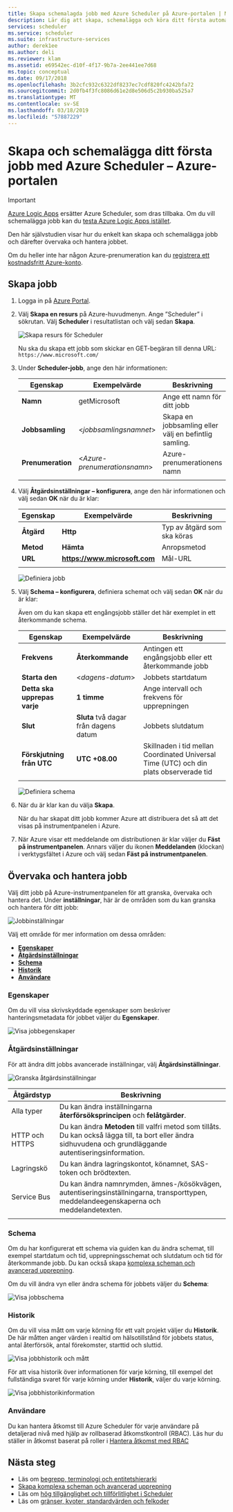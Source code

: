 ```yaml
---
title: Skapa schemalagda jobb med Azure Scheduler på Azure-portalen | Microsoft-dokument
description: Lär dig att skapa, schemalägga och köra ditt första automatiserade jobb med Azure Scheduler på Azure-portalen
services: scheduler
ms.service: scheduler
ms.suite: infrastructure-services
author: derek1ee
ms.author: deli
ms.reviewer: klam
ms.assetid: e69542ec-d10f-4f17-9b7a-2ee441ee7d68
ms.topic: conceptual
ms.date: 09/17/2018
ms.openlocfilehash: 3b2cfc932c6322df8237ec7cdf820fc4242bfa72
ms.sourcegitcommit: 2d0fb4f3fc8086d61e2d8e506d5c2b930ba525a7
ms.translationtype: MT
ms.contentlocale: sv-SE
ms.lasthandoff: 03/18/2019
ms.locfileid: "57887229"
---
```

# <a name="create-and-schedule-your-first-job-with-azure-scheduler---azure-portal"></a>Skapa och schemalägga ditt första jobb med Azure Scheduler – Azure-portalen

> [!IMPORTANT]
> [Azure Logic Apps](../logic-apps/logic-apps-overview.md) ersätter Azure Scheduler, som dras tillbaka. Om du vill schemalägga jobb kan du [testa Azure Logic Apps istället](../scheduler/migrate-from-scheduler-to-logic-apps.md). 

Den här självstudien visar hur du enkelt kan skapa och schemalägga jobb och därefter övervaka och hantera jobbet. 

Om du heller inte har någon Azure-prenumeration kan du <a href="https://azure.microsoft.com/free/" target="_blank">registrera ett kostnadsfritt Azure-konto</a>.

## <a name="create-job"></a>Skapa jobb

1. Logga in på [Azure Portal](https://portal.azure.com/).  

1. Välj **Skapa en resurs** på Azure-huvudmenyn. Ange ”Scheduler” i sökrutan. Välj **Scheduler** i resultatlistan och välj sedan **Skapa**.

   ![Skapa resurs för Scheduler](./media/scheduler-get-started-portal/scheduler-v2-portal-marketplace-create.png)

   Nu ska du skapa ett jobb som skickar en GET-begäran till denna URL: `https://www.microsoft.com/` 

1. Under **Scheduler-jobb**, ange den här informationen:

   | Egenskap  | Exempelvärde | Beskrivning |
   |----------|---------------|-------------| 
   | **Namn** | getMicrosoft | Ange ett namn för ditt jobb | 
   | **Jobbsamling** | <*jobbsamlingsnamnet*> | Skapa en jobbsamling eller välj en befintlig samling. | 
   | **Prenumeration** | <*Azure-prenumerationsnamn*> | Azure-prenumerationens namn | 
   |||| 

1. Välj **Åtgärdsinställningar – konfigurera**, ange den här informationen och välj sedan **OK** när du är klar:

   | Egenskap  | Exempelvärde | Beskrivning |
   |----------|---------------|-------------| 
   | **Åtgärd** | **Http** | Typ av åtgärd som ska köras | 
   | **Metod** | **Hämta** | Anropsmetod | 
   | **URL** | **https://www.microsoft.com** | Mål-URL | 
   |||| 
   
   ![Definiera jobb](./media/scheduler-get-started-portal/scheduler-v2-portal-action-settings.png)

1. Välj **Schema – konfigurera**, definiera schemat och välj sedan **OK** när du är klar:

   Även om du kan skapa ett engångsjobb ställer det här exemplet in ett återkommande schema.

   | Egenskap  | Exempelvärde | Beskrivning |
   |----------|---------------|-------------| 
   | **Frekvens** | **Återkommande** | Antingen ett engångsjobb eller ett återkommande jobb | 
   | **Starta den** | <*dagens-datum*> | Jobbets startdatum | 
   | **Detta ska upprepas varje** | **1 timme** | Ange intervall och frekvens för upprepningen | 
   | **Slut** | **Sluta** två dagar från dagens datum | Jobbets slutdatum | 
   | **Förskjutning från UTC** | **UTC +08.00** | Skillnaden i tid mellan Coordinated Universal Time (UTC) och din plats observerade tid | 
   |||| 

   ![Definiera schema](./media/scheduler-get-started-portal/scheduler-v2-portal-recurrence-schedule.png)

1. När du är klar kan du välja **Skapa**.

   När du har skapat ditt jobb kommer Azure att distribuera det så att det visas på instrumentpanelen i Azure. 

1. När Azure visar ett meddelande om distributionen är klar väljer du **Fäst på instrumentpanelen**. Annars väljer du ikonen **Meddelanden** (klockan) i verktygsfältet i Azure och välj sedan **Fäst på instrumentpanelen**.

## <a name="monitor-and-manage-jobs"></a>Övervaka och hantera jobb

Välj ditt jobb på Azure-instrumentpanelen för att granska, övervaka och hantera det. Under **inställningar**, här är de områden som du kan granska och hantera för ditt jobb:

![Jobbinställningar](./media/scheduler-get-started-portal/scheduler-v2-portal-job-overview-1.png)

Välj ett område för mer information om dessa områden:

* [**Egenskaper**](#properties)
* [**Åtgärdsinställningar**](#action-settings)
* [**Schema**](#schedule)
* [**Historik**](#history)
* [**Användare**](#users)

<a name="properties"></a>

### <a name="properties"></a>Egenskaper

Om du vill visa skrivskyddade egenskaper som beskriver hanteringsmetadata för jobbet väljer du **Egenskaper**.

![Visa jobbegenskaper](./media/scheduler-get-started-portal/scheduler-v2-portal-job-properties.png)

<a name="action-settings"></a>

### <a name="action-settings"></a>Åtgärdsinställningar

För att ändra ditt jobbs avancerade inställningar, välj **Åtgärdsinställningar**. 

![Granska åtgärdsinställningar](./media/scheduler-get-started-portal/scheduler-v2-portal-job-action-settings.png)

| Åtgärdstyp | Beskrivning | 
|-------------|-------------| 
| Alla typer | Du kan ändra inställningarna **återförsöksprincipen** och **felåtgärder**. | 
| HTTP och HTTPS | Du kan ändra **Metoden** till valfri metod som tillåts. Du kan också lägga till, ta bort eller ändra sidhuvudena och grundläggande autentiseringsinformation. | 
| Lagringskö| Du kan ändra lagringskontot, könamnet, SAS-token och brödtexten. | 
| Service Bus | Du kan ändra namnrymden, ämnes-/kösökvägen, autentiseringsinställningarna, transporttypen, meddelandeegenskaperna och meddelandetexten. | 
||| 

<a name="schedule"></a>

### <a name="schedule"></a>Schema

Om du har konfigurerat ett schema via guiden kan du ändra schemat, till exempel startdatum och tid, upprepningsschemat och slutdatum och tid för återkommande jobb.
Du kan också skapa [komplexa scheman och avancerad upprepning](scheduler-advanced-complexity.md).

Om du vill ändra vyn eller ändra schema för jobbets väljer du **Schema**:

![Visa jobbschema](./media/scheduler-get-started-portal/scheduler-v2-portal-job-schedule.png)

<a name="history"></a>

### <a name="history"></a>Historik

Om du vill visa mått om varje körning för ett valt projekt väljer du **Historik**. De här måtten anger värden i realtid om hälsotillstånd för jobbets status, antal återförsök, antal förekomster, starttid och sluttid.

![Visa jobbhistorik och mått](./media/scheduler-get-started-portal/scheduler-v2-portal-job-history.png)

För att visa historik över informationen för varje körning, till exempel det fullständiga svaret för varje körning under **Historik**, väljer du varje körning. 

![Visa jobbhistorikinformation](./media/scheduler-get-started-portal/scheduler-v2-portal-job-history-details.png)

<a name="users"></a>

### <a name="users"></a>Användare

Du kan hantera åtkomst till Azure Scheduler för varje användare på detaljerad nivå med hjälp av rollbaserad åtkomstkontroll (RBAC). Läs hur du ställer in åtkomst baserat på roller i [Hantera åtkomst med RBAC](../role-based-access-control/role-assignments-portal.md)

## <a name="next-steps"></a>Nästa steg

* Läs om [begrepp, terminologi och entitetshierarki](scheduler-concepts-terms.md)
* [Skapa komplexa scheman och avancerad upprepning](scheduler-advanced-complexity.md)
* Läs om [hög tillgänglighet och tillförlitlighet i Scheduler](scheduler-high-availability-reliability.md)
* Läs om [gränser, kvoter, standardvärden och felkoder](scheduler-limits-defaults-errors.md)

